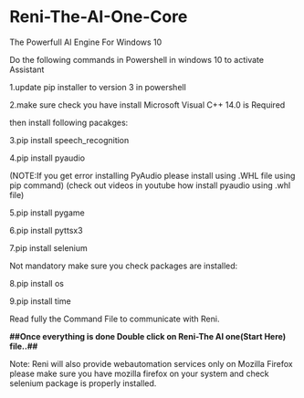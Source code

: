 # Reni-The-AI-One-Core
The Powerfull AI Engine For Windows 10

Do the following commands in Powershell in windows 10 to activate Assistant

1.update pip installer to version 3 in powershell

2.make sure check you have install Microsoft Visual C++ 14.0 is Required

then install following pacakges:

3.pip install speech_recognition

4.pip install pyaudio 

(NOTE:If you get error installing PyAudio please install using .WHL file using pip command)
(check out videos in youtube how install pyaudio using .whl file)

5.pip install pygame

6.pip install pyttsx3

7.pip install selenium

Not mandatory make sure you check packages are installed:

8.pip install os

9.pip install time


Read fully the Command File to communicate with Reni.

**##Once everything is done Double click on Reni-The AI one(Start Here) file..##**

Note: Reni will also provide webautomation services only on Mozilla Firefox
please make sure you have mozilla firefox on your system and check selenium package
is properly installed.
